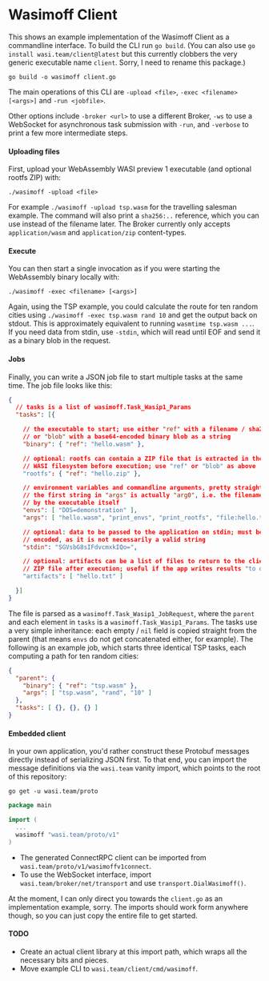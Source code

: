 # Wasimoff Client

This shows an example implementation of the Wasimoff Client as a commandline interface. To build the CLI run `go build`. (You can also use `go install wasi.team/client@latest` but this currently clobbers the very generic executable name `client`. Sorry, I need to rename this package.)

```
go build -o wasimoff client.go
```

The main operations of this CLI are `-upload <file>`, `-exec <filename> [<args>]` and `-run <jobfile>`.

Other options include `-broker <url>` to use a different Broker, `-ws` to use a WebSocket for asynchronous task submission with `-run`, and `-verbose` to print a few more intermediate steps.

#### Uploading files

First, upload your WebAssembly WASI preview 1 executable (and optional rootfs ZIP) with:

```
./wasimoff -upload <file>
```

For example `./wasimoff -upload tsp.wasm` for the travelling salesman example. The command will also print a `sha256:..` reference, which you can use instead of the filename later. The Broker currently only accepts `application/wasm` and `application/zip` content-types.

#### Execute

You can then start a single invocation as if you were starting the WebAssembly binary locally with:

```
./wasimoff -exec <filename> [<args>]
```

Again, using the TSP example, you could calculate the route for ten random cities using `./wasimoff -exec tsp.wasm rand 10` and get the output back on stdout. This is approximately equivalent to running `wasmtime tsp.wasm ...`. If you need data from stdin, use `-stdin`, which will read until EOF and send it as a binary blob in the request.

#### Jobs

Finally, you can write a JSON job file to start multiple tasks at the same time. The job file looks like this:

```json
{
  // tasks is a list of wasimoff.Task_Wasip1_Params
  "tasks": [{

    // the executable to start; use either "ref" with a filename / sha256 reference
    // or "blob" with a base64-encoded binary blob as a string
    "binary": { "ref": "hello.wasm" },

    // optional: rootfs can contain a ZIP file that is extracted in the virtual
    // WASI filesystem before execution; use "ref" or "blob" as above
    "rootfs": { "ref": "hello.zip" },

    // environment variables and commandline arguments, pretty straightforward;
    // the first string in "args" is actually "arg0", i.e. the filename as seen
    // by the executable itself
    "envs": [ "DOS=demonstration" ],
    "args": [ "hello.wasm", "print_envs", "print_rootfs", "file:hello.txt" ],

    // optional: data to be passed to the application on stdin; must be base64
    // encoded, as it is not necessarily a valid string
    "stdin": "SGVsbG8sIFdvcmxkIQo=",

    // optional: artifacts can be a list of files to return to the client in a
    // ZIP file after execution; useful if the app writes results "to disk"
    "artifacts": [ "hello.txt" ]

  }]
}
```


The file is parsed as a `wasimoff.Task_Wasip1_JobRequest`, where the `parent` and each element in `tasks` is a `wasimoff.Task_Wasip1_Params`. The tasks use a very simple inheritance: each empty / `nil` field is copied straight from the parent (that means `envs` do not get concatenated either, for example). The following is an example job, which starts three identical TSP tasks, each computing a path for ten random cities:


```json
{
  "parent": {
    "binary": { "ref": "tsp.wasm" },
    "args": [ "tsp.wasm", "rand", "10" ]
  },
  "tasks": [ {}, {}, {} ]
}
```

#### Embedded client

In your own application, you'd rather construct these Protobuf messages directly instead of serializing JSON first. To that end, you can import the message definitions via the `wasi.team` vanity import, which points to the root of this repository:

```
go get -u wasi.team/proto
```

```go
package main

import (
  ...
  wasimoff "wasi.team/proto/v1"
)
```

* The generated ConnectRPC client can be imported from `wasi.team/proto/v1/wasimoffv1connect`.
* To use the WebSocket interface, import `wasi.team/broker/net/transport` and use `transport.DialWasimoff()`.

At the moment, I can only direct you towards the `client.go` as an implementation example, sorry. The imports should work form anywhere though, so you can just copy the entire file to get started.

#### TODO

* Create an actual client library at this import path, which wraps all the necessary bits and pieces.
* Move example CLI to `wasi.team/client/cmd/wasimoff`.
